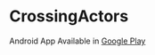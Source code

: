 # CrossingActors
Android App 
Available in [Google Play](https://play.google.com/store/apps/details?id=com.mangu.crossingactors)
